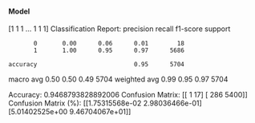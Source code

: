 #### Model
[1 1 1 ... 1 1 1]
Classification Report:
              precision    recall  f1-score   support

           0       0.00      0.06      0.01        18
           1       1.00      0.95      0.97      5686

    accuracy                           0.95      5704
   macro avg       0.50      0.50      0.49      5704
weighted avg       0.99      0.95      0.97      5704

Accuracy: 0.9468793828892006
Confusion Matrix:
[[   1   17]
 [ 286 5400]]
Confusion Matrix (%):
[[1.75315568e-02 2.98036466e-01]
 [5.01402525e+00 9.46704067e+01]]
